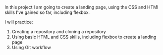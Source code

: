 In this project I am going to create a landing page, using the CSS and HTMl skills I've gained so far, including flexbox.

I will practice: 

1. Creating a repository and cloning a repository
2. Using basic HTML and CSS skills, including flexbox to create a landing page
3. Using Git workflow
